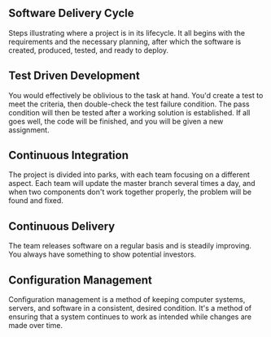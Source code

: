 ## Software Delivery Cycle

Steps illustrating where a project is in its lifecycle. It all begins with the requirements and the necessary planning, after which the software is created, produced, tested, and ready to deploy.


## Test Driven Development

You would effectively be oblivious to the task at hand. You'd create a test to meet the criteria, then double-check the test failure condition. The pass condition will then be tested after a working solution is established. If all goes well, the code will be finished, and you will be given a new assignment.


## Continuous Integration

The project is divided into parks, with each team focusing on a different aspect. Each team will update the master branch several times a day, and when two components don't work together properly, the problem will be found and fixed.


## Continuous Delivery

The team releases software on a regular basis and is steadily improving. You always have something to show potential investors.


## Configuration Management

Configuration management is a method of keeping computer systems, servers, and software in a consistent, desired condition. It's a method of ensuring that a system continues to work as intended while changes are made over time.